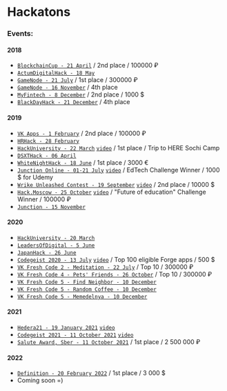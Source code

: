 # Hackatons

### Events:

#### 2018
* [```BlockchainCup - 21 April```](BlockchainCup%20-%2021%20April%202018) / 2nd place / 100000 ₽
* [```ActumDigitalHack - 18 May```](ActumDigitalHack%20-%2018%20May%202018)
* [```GameNode - 21 July```](GameNode%20-%2021%20July%202018) / 1st place / 300000 ₽
* [```GameNode - 16 November```](GameNode%20-%2016%20November%202018) / 4th place
* [```MyFintech - 8 December```](MyFintech%20-%208%20December%202018) / 2nd place / 1000 $
* [```BlackDayHack - 21 December```](BlackDayHack%20-%2021%20December%202018) / 4th place

#### 2019
* [```VK Apps - 1 February```](VK%20Apps%20-%201%20February%202019) / 2nd place / 100000 ₽
* [```HRHack - 28 February```](HRHack%20-%2028%20February%202019)
* [```HackUniversity - 22 March```](HackUniversity%20-%2022%20March%202019) [`video`](https://www.youtube.com/watch?v=FpiUkTz9mwY) / 1st place / Trip to HERE Sochi Camp
* [```DSXTHack - 06 April```](DSXTHack%20-%2006%20April%202019)
* [```WhiteNightHack - 18 June```](WhiteNightHack%20-%2018%20June%202019) / 1st place / 3000 €
* [```Junction Online - 01-21 July```](https://junction.hackerearth.com/ru/#themes) [`video`](https://www.youtube.com/watch?v=rrSsB3vSe9I) / EdTech Challenge Winner / 1000 $ for Udemy
* [```Wrike Unleashed Contest - 19 September```](https://apptractor.ru/info/conferences/work-unleashed.html) [`video`](https://www.youtube.com/watch?v=sDp3kBjSKNg) / 2nd place / 10000 $
* [```Hack.Moscow - 25 October```](Hack.Moscow%20-%2025%20October%202019) [`video`](https://www.youtube.com/watch?v=EFAjPKv1UYg) / "Future of education" Challenge Winner / 100000 ₽
* [```Junction - 15 November```](Junction%20-%2015%20November%202019)

#### 2020
* [```HackUniversity - 20 March```](HackUniversity%20-%2020%20March%202020)
* [```LeadersOfDigital - 5 June```](LeadersOfDigital%20-%205%20June%202020)
* [```JapanHack - 26 June```](JapanHack%20-%2026%20June%202020)
* [```Сodegeist 2020 - 13 July```](Сodegeist%202020%20-%2013%20July%202020) [`video`](https://youtu.be/U8VzeWDZSUE) / Top 100 eligible Forge apps / 500 $
* [```VK Fresh Code 2 - Meditation - 22 July```](VK%20Fresh%20Code%202%20-%20Meditation%20-%2022%20July) / Top 10 / 300000 ₽
* [```VK Fresh Code 4 - Pets' Friends - 26 October```](VK%20Fresh%20Code%204%20-%20Pets'%20Friends%20-%2026%20October) / Top 10 / 300000 ₽
* [```VK Fresh Code 5 - Find Neighbor - 10 December```](VK%20Fresh%20Code%205%20-%20Find%20Neighbor%20-%2010%20December)
* [```VK Fresh Code 5 - Random Coffee - 10 December```](VK%20Fresh%20Code%205%20-%20Random%20Coffee%20-%2010%20December)
* [```VK Fresh Code 5 - Memedelnya - 10 December```](VK%20Fresh%20Code%205%20-%20Memedelnya%20-%2010%20December)

#### 2021
* [```Hedera21 - 19 January 2021```](Hedera21%20-%2019%20January%202021) [`video`](https://youtu.be/GaFMhTmqg_0)
* [```Codegeist 2021 - 11 October 2021```](Codegeist%202021%20-%2011%20October%202021) [`video`](https://youtu.be/Sj-JLrFhwa0)
* [```Salute Award, Sber - 11 October 2021```](Salute%20Award,%20Sber%20-%2011%20October%202021) / 1st place / 2 500 000 ₽

#### 2022
* [```Definition - 20 February 2022```](Definition%20-%2020%20February%202022) / 1st place / 3 000 $
* Coming soon =)
